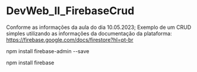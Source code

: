 # DevWeb_II_FirebaseCrud
Conforme as informações da aula do dia 10.05.2023; Exemplo de um CRUD simples utilizando as informações da documentação da plataforma:  https://firebase.google.com/docs/firestore?hl=pt-br

npm install firebase-admin --save

npm install firebase
